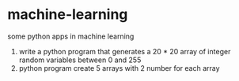 # machine-learning
some python apps in machine learning

1. write a python program that generates a 20 * 20 array of integer random variables between 0 and 255
2. python program create 5 arrays with 2 number for each array
